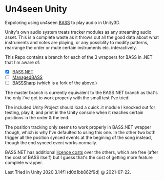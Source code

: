 # Un4seen Unity

Expoloring using un4seen [BASS](http://www.un4seen.com/doc/#bass/bass.html) to play audio in Unity3D.

Unity's own audio system treats tracker modules as any streaming audio asset. 
This is a complete waste as it throws out all the good data about what instruments and notes are playing, or any possiblity to modify patterns, rearrange the order or mute certain instruments etc. interactively.

This Repo contains a branch for each of the 3 wrappers for BASS in .NET that I'm aware of:
- [x] [BASS.NET](http://bass.radio42.com/help/#) 
- [ ] [ManagedBASS](https://github.com/ManagedBass/ManagedBass) 
- [ ] [BASSSharp](https://github.com/parksquare/BassSharp) (which is a fork of the above.)

The master branch is currently equivalent to the BASS.NET branch as that's the only I've got to work properly with the small test I've tried.

The included Unity Project should load a quick .it module I knocked out for testing, play it, and print in the Unity console when it reaches certain positions in the order & the end.

The position tracking only seems to work properly in BASS.NET wrapper though, which is why I've defaulted to using this one.
In the other two both trigger all the position synced events at the begining of the song instead, though the end synced event works normally.

BASS.NET has additional [licence costs](http://bass.radio42.com/help/html/b8b8a713-7af4-465e-a612-1acd769d4639.htm#LicenseCost) over the others, which are free (after the cost of BASS itself) but I guess that's the cost of getting more feature complete wrapper.

Last Tried in Unity 2020.3.14f1 (d0d1bb862f9d) @ 2021-07-22.
